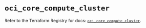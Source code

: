 # `oci_core_compute_cluster`

Refer to the Terraform Registry for docs: [`oci_core_compute_cluster`](https://registry.terraform.io/providers/hashicorp/oci/7.19.0/docs/resources/core_compute_cluster).
